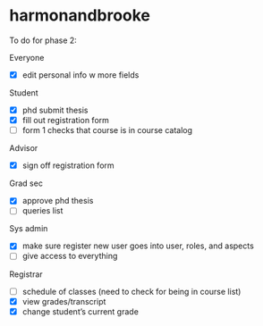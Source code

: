 ﻿# harmonandbrooke

To do for phase 2:

Everyone
- [x] edit personal info w more fields

Student
- [x] phd submit thesis
- [x] fill out registration form
- [ ] form 1 checks that course is in course catalog

Advisor
- [x] sign off registration form

Grad sec
- [x] approve phd thesis
- [ ] queries list

Sys admin
- [x] make sure register new user goes into user, roles, and aspects
- [ ] give access to everything

Registrar
- [ ] schedule of classes (need to check for being in course list)
- [x] view grades/transcript
- [x] change student’s current grade
